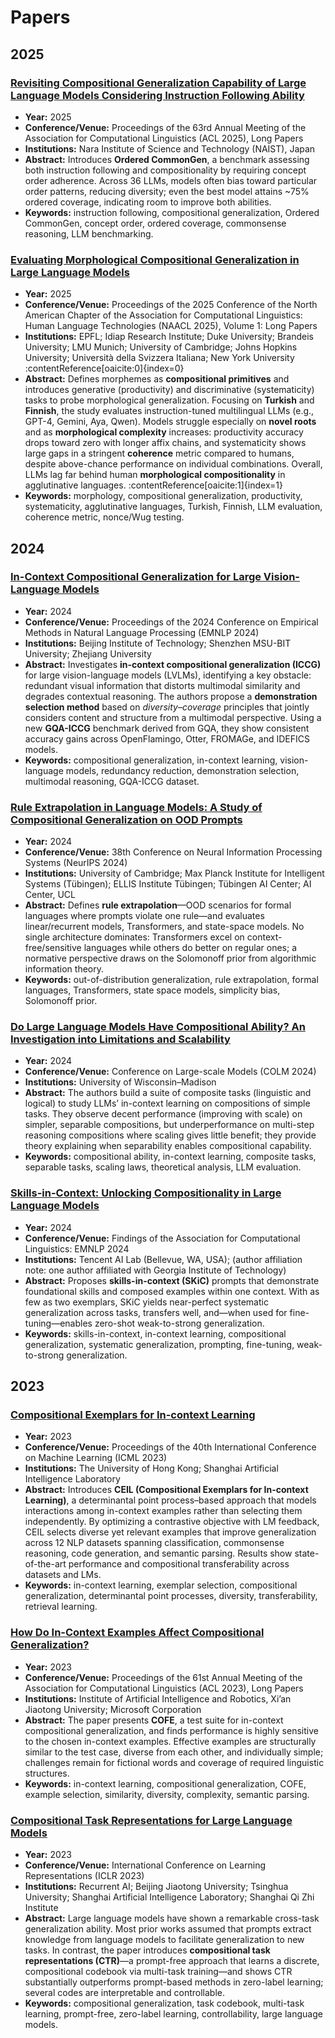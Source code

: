 # Papers

## 2025

### [Revisiting Compositional Generalization Capability of Large Language Models Considering Instruction Following Ability](https://aclanthology.org/2025.acl-long.1508.pdf)
- **Year:** 2025  
- **Conference/Venue:** Proceedings of the 63rd Annual Meeting of the Association for Computational Linguistics (ACL 2025), Long Papers  
- **Institutions:** Nara Institute of Science and Technology (NAIST), Japan  
- **Abstract:** Introduces **Ordered CommonGen**, a benchmark assessing both instruction following and compositionality by requiring concept order adherence. Across 36 LLMs, models often bias toward particular order patterns, reducing diversity; even the best model attains ~75% ordered coverage, indicating room to improve both abilities.  
- **Keywords:** instruction following, compositional generalization, Ordered CommonGen, concept order, ordered coverage, commonsense reasoning, LLM benchmarking.  

### [Evaluating Morphological Compositional Generalization in Large Language Models](https://aclanthology.org/2025.naacl-long.59.pdf)
- **Year:** 2025  
- **Conference/Venue:** Proceedings of the 2025 Conference of the North American Chapter of the Association for Computational Linguistics: Human Language Technologies (NAACL 2025), Volume 1: Long Papers  
- **Institutions:** EPFL; Idiap Research Institute; Duke University; Brandeis University; LMU Munich; University of Cambridge; Johns Hopkins University; Università della Svizzera Italiana; New York University :contentReference[oaicite:0]{index=0}  
- **Abstract:** Defines morphemes as **compositional primitives** and introduces generative (productivity) and discriminative (systematicity) tasks to probe morphological generalization. Focusing on **Turkish** and **Finnish**, the study evaluates instruction-tuned multilingual LLMs (e.g., GPT-4, Gemini, Aya, Qwen). Models struggle especially on **novel roots** and as **morphological complexity** increases: productivity accuracy drops toward zero with longer affix chains, and systematicity shows large gaps in a stringent **coherence** metric compared to humans, despite above-chance performance on individual combinations. Overall, LLMs lag far behind human **morphological compositionality** in agglutinative languages. :contentReference[oaicite:1]{index=1}  
- **Keywords:** morphology, compositional generalization, productivity, systematicity, agglutinative languages, Turkish, Finnish, LLM evaluation, coherence metric, nonce/Wug testing.

## 2024

### [In-Context Compositional Generalization for Large Vision-Language Models](https://aclanthology.org/2024.emnlp-main.996.pdf)
- **Year:** 2024  
- **Conference/Venue:** Proceedings of the 2024 Conference on Empirical Methods in Natural Language Processing (EMNLP 2024)  
- **Institutions:** Beijing Institute of Technology; Shenzhen MSU-BIT University; Zhejiang University  
- **Abstract:** Investigates **in-context compositional generalization (ICCG)** for large vision-language models (LVLMs), identifying a key obstacle: redundant visual information that distorts multimodal similarity and degrades contextual reasoning. The authors propose a **demonstration selection method** based on *diversity–coverage* principles that jointly considers content and structure from a multimodal perspective. Using a new **GQA-ICCG** benchmark derived from GQA, they show consistent accuracy gains across OpenFlamingo, Otter, FROMAGe, and IDEFICS models.  
- **Keywords:** compositional generalization, in-context learning, vision-language models, redundancy reduction, demonstration selection, multimodal reasoning, GQA-ICCG dataset.  

### [Rule Extrapolation in Language Models: A Study of Compositional Generalization on OOD Prompts](https://arxiv.org/pdf/2409.13728)
- **Year:** 2024  
- **Conference/Venue:** 38th Conference on Neural Information Processing Systems (NeurIPS 2024)  
- **Institutions:** University of Cambridge; Max Planck Institute for Intelligent Systems (Tübingen); ELLIS Institute Tübingen; Tübingen AI Center; AI Center, UCL  
- **Abstract:** Defines **rule extrapolation**—OOD scenarios for formal languages where prompts violate one rule—and evaluates linear/recurrent models, Transformers, and state-space models. No single architecture dominates: Transformers excel on context-free/sensitive languages while others do better on regular ones; a normative perspective draws on the Solomonoff prior from algorithmic information theory.  
- **Keywords:** out-of-distribution generalization, rule extrapolation, formal languages, Transformers, state space models, simplicity bias, Solomonoff prior.  

### [Do Large Language Models Have Compositional Ability? An Investigation into Limitations and Scalability](https://arxiv.org/pdf/2407.15720)
- **Year:** 2024  
- **Conference/Venue:** Conference on Large-scale Models (COLM 2024)  
- **Institutions:** University of Wisconsin–Madison  
- **Abstract:** The authors build a suite of composite tasks (linguistic and logical) to study LLMs’ in-context learning on compositions of simple tasks. They observe decent performance (improving with scale) on simpler, separable compositions, but underperformance on multi-step reasoning compositions where scaling gives little benefit; they provide theory explaining when separability enables compositional capability.  
- **Keywords:** compositional ability, in-context learning, composite tasks, separable tasks, scaling laws, theoretical analysis, LLM evaluation.  

### [Skills-in-Context: Unlocking Compositionality in Large Language Models](https://aclanthology.org/2024.findings-emnlp.812.pdf)
- **Year:** 2024  
- **Conference/Venue:** Findings of the Association for Computational Linguistics: EMNLP 2024  
- **Institutions:** Tencent AI Lab (Bellevue, WA, USA); (author affiliation note: one author affiliated with Georgia Institute of Technology)  
- **Abstract:** Proposes **skills-in-context (SKiC)** prompts that demonstrate foundational skills and composed examples within one context. With as few as two exemplars, SKiC yields near-perfect systematic generalization across tasks, transfers well, and—when used for fine-tuning—enables zero-shot weak-to-strong generalization.  
- **Keywords:** skills-in-context, in-context learning, compositional generalization, systematic generalization, prompting, fine-tuning, weak-to-strong generalization.  

## 2023

### [Compositional Exemplars for In-context Learning](https://arxiv.org/pdf/2302.05698)
- **Year:** 2023  
- **Conference/Venue:** Proceedings of the 40th International Conference on Machine Learning (ICML 2023)  
- **Institutions:** The University of Hong Kong; Shanghai Artificial Intelligence Laboratory  
- **Abstract:** Introduces **CEIL (Compositional Exemplars for In-context Learning)**, a determinantal point process–based approach that models interactions among in-context examples rather than selecting them independently. By optimizing a contrastive objective with LM feedback, CEIL selects diverse yet relevant examples that improve generalization across 12 NLP datasets spanning classification, commonsense reasoning, code generation, and semantic parsing. Results show state-of-the-art performance and compositional transferability across datasets and LMs.  
- **Keywords:** in-context learning, exemplar selection, compositional generalization, determinantal point processes, diversity, transferability, retrieval learning.  

### [How Do In-Context Examples Affect Compositional Generalization?](https://aclanthology.org/2023.acl-long.618.pdf)
- **Year:** 2023  
- **Conference/Venue:** Proceedings of the 61st Annual Meeting of the Association for Computational Linguistics (ACL 2023), Long Papers  
- **Institutions:** Institute of Artificial Intelligence and Robotics, Xi’an Jiaotong University; Microsoft Corporation  
- **Abstract:** The paper presents **COFE**, a test suite for in-context compositional generalization, and finds performance is highly sensitive to the chosen in-context examples. Effective examples are structurally similar to the test case, diverse from each other, and individually simple; challenges remain for fictional words and coverage of required linguistic structures.  
- **Keywords:** in-context learning, compositional generalization, COFE, example selection, similarity, diversity, complexity, semantic parsing.  

### [Compositional Task Representations for Large Language Models](https://openreview.net/pdf?id=6axIMJA7ME3)
- **Year:** 2023  
- **Conference/Venue:** International Conference on Learning Representations (ICLR 2023)  
- **Institutions:** Recurrent AI; Beijing Jiaotong University; Tsinghua University; Shanghai Artificial Intelligence Laboratory; Shanghai Qi Zhi Institute  
- **Abstract:** Large language models have shown a remarkable cross-task generalization ability. Most prior works assumed that prompts extract knowledge from language models to facilitate generalization to new tasks. In contrast, the paper introduces **compositional task representations (CTR)**—a prompt-free approach that learns a discrete, compositional codebook via multi-task training—and shows CTR substantially outperforms prompt-based methods in zero-label learning; several codes are interpretable and controllable.  
- **Keywords:** compositional generalization, task codebook, multi-task learning, prompt-free, zero-label learning, controllability, large language models.  
